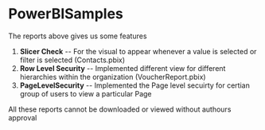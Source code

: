 # PowerBISamples

The reports above gives us some features 

1. **Slicer Check** -- For the visual to appear whenever a value is selected or filter is selected (Contacts.pbix)
2. **Row Level Security** -- Implemented different view for different hierarchies within the organization (VoucherReport.pbix)
3. **PageLevelSecurity** -- Implemented the Page level secuirty for certian group of users to view a particular Page


All these reports cannot be downloaded or viewed without authours approval 
